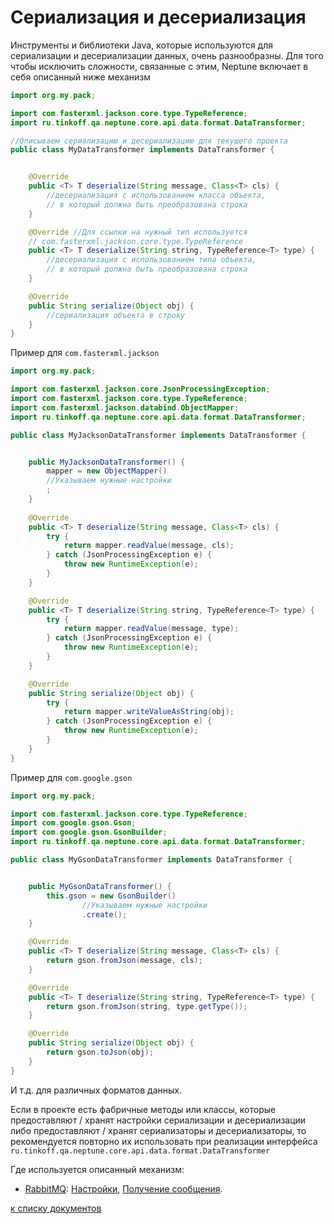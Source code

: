 # Сериализация и десериализация

Инструменты и библиотеки Java, которые используются для сериализации и десериализации данных, очень разнообразны. Для 
того чтобы исключить сложности, связанные с этим, Neptune включает в себя описанный ниже механизм

```java
import org.my.pack;

import com.fasterxml.jackson.core.type.TypeReference;
import ru.tinkoff.qa.neptune.core.api.data.format.DataTransformer;

//Описываем сериализацию и десериализацию для текущего проекта
public class MyDataTransformer implements DataTransformer {


    @Override
    public <T> T deserialize(String message, Class<T> cls) {
        //десериализация с использованием класса объекта, 
        // в который должна быть преобразована строка
    }

    @Override //Для ссылки на нужный тип используется 
    // com.fasterxml.jackson.core.type.TypeReference
    public <T> T deserialize(String string, TypeReference<T> type) {
        //десериализация с использованием типа объекта, 
        // в который должна быть преобразована строка
    }

    @Override
    public String serialize(Object obj) {
        //сериализация объекта в строку
    }
}
```

Пример для `com.fasterxml.jackson`

```java
import org.my.pack;

import com.fasterxml.jackson.core.JsonProcessingException;
import com.fasterxml.jackson.core.type.TypeReference;
import com.fasterxml.jackson.databind.ObjectMapper;
import ru.tinkoff.qa.neptune.core.api.data.format.DataTransformer;

public class MyJacksonDataTransformer implements DataTransformer {


    public MyJacksonDataTransformer() {
        mapper = new ObjectMapper()
        //Указываем нужные настройки
        ;
    }
    
    @Override
    public <T> T deserialize(String message, Class<T> cls) {
        try {
            return mapper.readValue(message, cls);
        } catch (JsonProcessingException e) {
            throw new RuntimeException(e);
        }
    }

    @Override
    public <T> T deserialize(String string, TypeReference<T> type) {
        try {
            return mapper.readValue(message, type);
        } catch (JsonProcessingException e) {
            throw new RuntimeException(e);
        }
    }

    @Override
    public String serialize(Object obj) {
        try {
            return mapper.writeValueAsString(obj);
        } catch (JsonProcessingException e) {
            throw new RuntimeException(e);
        }
    }
}
```

Пример для `com.google.gson`

```java
import org.my.pack;

import com.fasterxml.jackson.core.type.TypeReference;
import com.google.gson.Gson;
import com.google.gson.GsonBuilder;
import ru.tinkoff.qa.neptune.core.api.data.format.DataTransformer;

public class MyGsonDataTransformer implements DataTransformer {


    public MyGsonDataTransformer() {
        this.gson = new GsonBuilder()
                //Указываем нужные настройки
                .create();
    }

    @Override
    public <T> T deserialize(String message, Class<T> cls) {
        return gson.fromJson(message, cls);
    }

    @Override
    public <T> T deserialize(String string, TypeReference<T> type) {
        return gson.fromJson(string, type.getType());
    }

    @Override
    public String serialize(Object obj) {
        return gson.toJson(obj);
    }
}
```

И т.д. для различных форматов данных.

Если в проекте есть фабричные методы или классы, которые предоставляют / хранят настройки сериализации и
десериализации либо предоставляют / хранят сериализаторы и десериализаторы, то рекомендуется повторно их использовать 
при реализации интерфейса `ru.tinkoff.qa.neptune.core.api.data.format.DataTransformer`

Где используется описанный механизм:

- [RabbitMQ](./../../../rabbit.mq/doc/rus/README.MD): [Настройки](./../../../rabbit.mq/doc/rus/SETTINGS.MD#RABBIT_MQ_DEFAULT_DATA_TRANSFORMER),
  [Получение сообщения](./../../../rabbit.mq/doc/rus/FUNCTION.MD#Получение-сообщения).

[к списку документов](README.MD#Оглавление)